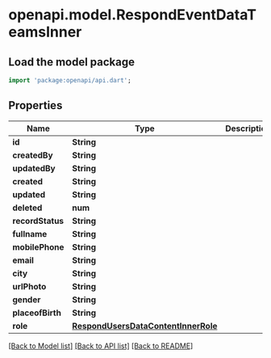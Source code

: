 # openapi.model.RespondEventDataTeamsInner

## Load the model package
```dart
import 'package:openapi/api.dart';
```

## Properties
Name | Type | Description | Notes
------------ | ------------- | ------------- | -------------
**id** | **String** |  | 
**createdBy** | **String** |  | 
**updatedBy** | **String** |  | 
**created** | **String** |  | 
**updated** | **String** |  | 
**deleted** | **num** |  | 
**recordStatus** | **String** |  | 
**fullname** | **String** |  | 
**mobilePhone** | **String** |  | 
**email** | **String** |  | 
**city** | **String** |  | 
**urlPhoto** | **String** |  | 
**gender** | **String** |  | 
**placeofBirth** | **String** |  | 
**role** | [**RespondUsersDataContentInnerRole**](RespondUsersDataContentInnerRole.md) |  | 

[[Back to Model list]](../README.md#documentation-for-models) [[Back to API list]](../README.md#documentation-for-api-endpoints) [[Back to README]](../README.md)


